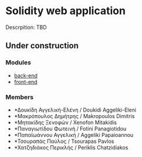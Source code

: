 # Solidity web application
Descrpition: TBD

## Under construction

### Modules
* [back-end](back-end/README.md)
* [front-end](front-end/README.md)

### Members
* *Δουκίδη Αγγελική-Ελένη / Doukidi Aggeliki-Eleni 
* *Μακρόπουλος Δημήτρης / Makropoulos Dimitris 
* *Μητακίδης Ξενοφών / Xenofon Mitakidis 
* *Παναγιωτίδου Φωτεινή / Fotini Panagiotidou 
* *Παπαϊωάννου Αγγελική / Aggeliki Papaioannou
* *Τσουραπάς Παύλος / Tsourapas Pavlos
* *Χατζηδιάκος Περικλής / Periklis Chatzidiakos

